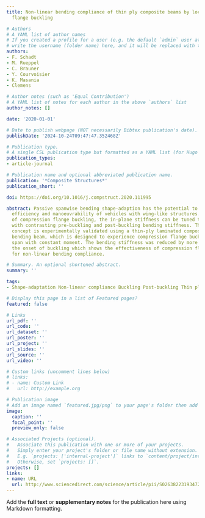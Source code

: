 ```yaml
---
title: Non-linear bending compliance of thin ply composite beams by local compression
  flange buckling

# Authors
# A YAML list of author names
# If you created a profile for a user (e.g. the default `admin` user at `content/authors/admin/`), 
# write the username (folder name) here, and it will be replaced with their full name and linked to their profile.
authors:
- F. Schadt
- M. Rueppel
- C. Brauner
- Y. Courvoisier
- K. Masania
- Clemens

# Author notes (such as 'Equal Contribution')
# A YAML list of notes for each author in the above `authors` list
author_notes: []

date: '2020-01-01'

# Date to publish webpage (NOT necessarily Bibtex publication's date).
publishDate: '2024-10-24T09:47:47.352468Z'

# Publication type.
# A single CSL publication type but formatted as a YAML list (for Hugo requirements).
publication_types:
- article-journal

# Publication name and optional abbreviated publication name.
publication: '*Composite Structures*'
publication_short: ''

doi: https://doi.org/10.1016/j.compstruct.2020.111995

abstract: Passive spanwise bending shape-adaption has the potential to increase the
  efficiency and manoeuvrability of vehicles with wing-like structures. By utilisation
  of compression flange buckling, the in-plane stiffness can be tuned to design beams
  with contrasting pre-buckling and post-buckling bending stiffness. The investigated
  concept is experimentally validated using a thin-ply laminated composite four-point
  bending beam, which is designed to experience compression flange buckling in the
  span with constant moment. The bending stiffness was reduced by more than 41% after
  the onset of buckling which shows the effectiveness of compression flange buckling
  for non-linear bending compliance.

# Summary. An optional shortened abstract.
summary: ''

tags:
- Shape-adaptation Non-linear compliance Buckling Post-buckling Thin ply composites

# Display this page in a list of Featured pages?
featured: false

# Links
url_pdf: ''
url_code: ''
url_dataset: ''
url_poster: ''
url_project: ''
url_slides: ''
url_source: ''
url_video: ''

# Custom links (uncomment lines below)
# links:
# - name: Custom Link
#   url: http://example.org

# Publication image
# Add an image named `featured.jpg/png` to your page's folder then add a caption below.
image:
  caption: ''
  focal_point: ''
  preview_only: false

# Associated Projects (optional).
#   Associate this publication with one or more of your projects.
#   Simply enter your project's folder or file name without extension.
#   E.g. `projects: ['internal-project']` links to `content/project/internal-project/index.md`.
#   Otherwise, set `projects: []`.
projects: []
links:
- name: URL
  url: http://www.sciencedirect.com/science/article/pii/S0263822319347233
---
```


Add the **full text** or **supplementary notes** for the publication here using Markdown formatting.
